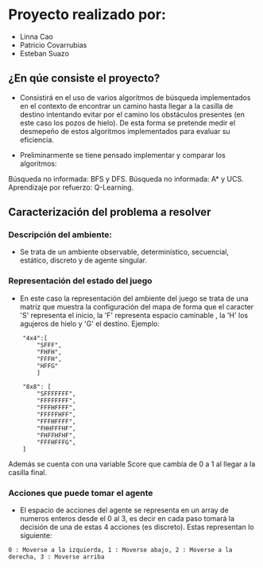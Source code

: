 # Proyecto realizado por:

* Linna Cao 
* Patricio Covarrubias 
* Esteban Suazo

## ¿En qúe consiste el proyecto?
* Consistirá en el uso de varios algoritmos de búsqueda implementados en el contexto de encontrar un camino hasta llegar a la casilla de destino
intentando evitar por el camino los obstáculos presentes (en este caso los pozos de hielo). De esta forma se pretende medir el desmepeño
de estos algoritmos implementados para evaluar su eficiencia.

* Preliminarmente se tiene pensado implementar y comparar los algoritmos:

Búsqueda no informada: BFS y DFS.
Búsqueda no informada: A* y UCS. 
Aprendizaje por refuerzo: Q-Learning.

## Caracterización del problema a resolver
### Descripción del ambiente:

* Se trata de un ambiente observable, determinístico, secuencial, estático, discreto y de agente singular.

### Representación del estado del juego

* En este caso la representación del ambiente del juego se trata de una matriz que muestra la configuración del mapa de forma que 
el caracter 'S' representa el inicio, la 'F' representa espacio caminable , la 'H' los agujeros de hielo y 'G' el destino. Ejemplo:

```
    "4x4":[
        "SFFF",
        "FHFH",
        "FFFH",
        "HFFG"
        ]

    "8x8": [
        "SFFFFFFF",
        "FFFFFFFF",
        "FFFHFFFF",
        "FFFFFHFF",
        "FFFHFFFF",
        "FHHFFFHF",
        "FHFFHFHF",
        "FFFHFFFG",
    ]
```

Además se cuenta con una variable Score que cambia de 0 a 1 al llegar a la casilla final.

### Acciones que puede tomar el agente

* El espacio de acciones del agente se representa en un array de numeros enteros desde el 0 al 3, es decir en cada paso tomará la decisión
de una de estas 4 acciones (es discreto). Estas representan lo siguiente:

```
0 : Moverse a la izquierda, 1 : Moverse abajo, 2 : Moverse a la derecha, 3 : Moverse arriba
```
